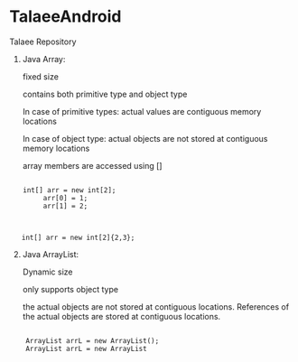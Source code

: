 # TalaeeAndroid
Talaee Repository
1. Java Array:

   fixed size
   
   contains both primitive type and object type
   
   In case of primitive types: actual values are contiguous memory locations
   
   In case of object type: actual objects are not stored at contiguous memory locations
   
   array members are accessed using []
   
   <pre><code>
   int[] arr = new int[2]; 
        arr[0] = 1; 
        arr[1] = 2; 
    </code></pre>
        
<pre><code>        
   int[] arr = new int[2]{2,3}; 
</code></pre>   
   
   
2. Java ArrayList:
    
    Dynamic size
    
    only supports object type
    
    the actual objects are not stored at contiguous locations. References of the actual objects are stored at contiguous locations.

<pre><code>
    ArrayList<Object> arrL = new ArrayList<Object>(); 
    ArrayList<Object> arrL = new ArrayList<Object>(2); //arrayList with initial capacity 2
</code></pre>

3. Java List vs ArrayList

   List:
   List is an interface which extends Collection.
   A list object can be created as below:
   <pre><code>
   List a= new ArrayList();
   </code></pre>

        
